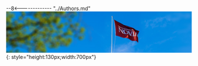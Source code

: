 --8<------------- "../Authors.md"
![Screenshot](img/Novia_flag.PNG){: style="height:130px;width:700px"}